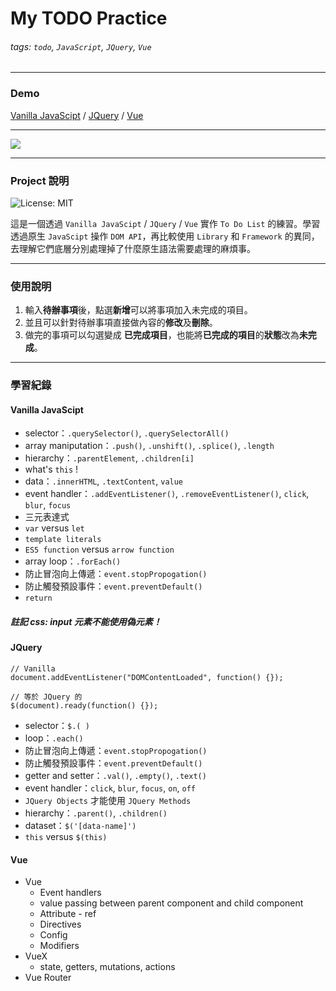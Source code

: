 # My TODO Practice

###### tags: `todo`, `JavaScript`, `JQuery`, `Vue`

---

### Demo

[Vanilla JavaScipt](https://askiebaby.github.io/todo/js-version/) / [JQuery](https://askiebaby.github.io/todo/jq-version/) / [Vue](https://askiebaby.github.io/todo/vue-version/)

---

![](https://i.imgur.com/oNP1uv9.gif)

---

### Project 說明

![License: MIT](https://img.shields.io/badge/License-MIT-green.svg)

這是一個透過 `Vanilla JavaScipt` / `JQuery` / `Vue` 實作 `To Do List` 的練習。學習透過原生 `JavaScipt` 操作 `DOM API`，再比較使用 `Library` 和 `Framework` 的異同，去理解它們底層分別處理掉了什麼原生語法需要處理的麻煩事。

---

### 使用說明

1. 輸入**待辦事項**後，點選**新增**可以將事項加入未完成的項目。
2. 並且可以針對待辦事項直接做內容的**修改**及**刪除**。
3. 做完的事項可以勾選變成 **已完成項目**，也能將**已完成的項目**的**狀態**改為**未完成**。

---

### 學習紀錄

#### Vanilla JavaScipt

- selector：`.querySelector()`, `.querySelectorAll()`
- array maniputation：`.push()`, `.unshift()`, `.splice()`, `.length`
- hierarchy：`.parentElement`, `.children[i]`
- what's `this` !
- data：`.innerHTML`, `.textContent`, `value`
- event handler：`.addEventListener()`, `.removeEventListener()`, `click`, `blur`, `focus`
- 三元表達式
- `var` versus `let`
- `template literals`
- `ES5 function` versus `arrow function`
- array loop：`.forEach()`
- 防止冒泡向上傳遞：`event.stopPropogation()`
- 防止觸發預設事件：`event.preventDefault()`
- `return`

##### 註記 css: input 元素不能使用偽元素！

#### JQuery

```javascript=
// Vanilla
document.addEventListener("DOMContentLoaded", function() {});

// 等於 JQuery 的
$(document).ready(function() {});
```

- selector：`$.( )`
- loop：`.each()`
- 防止冒泡向上傳遞：`event.stopPropogation()`
- 防止觸發預設事件：`event.preventDefault()`
- getter and setter：`.val()`, `.empty()`, `.text()`
- event handler：`click`, `blur`, `focus`, `on`, `off`
- `JQuery Objects` 才能使用 `JQuery Methods`
- hierarchy：`.parent()`, `.children()`
- dataset：`$('[data-name]')`
- `this` versus `$(this)`

#### Vue

- Vue
  - Event handlers
  - value passing between parent component and child component
  - Attribute - ref
  - Directives
  - Config
  - Modifiers
- VueX
  - state, getters, mutations, actions
- Vue Router
